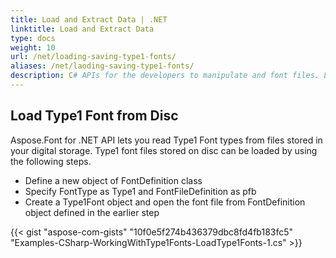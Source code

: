 ```yaml
---
title: Load and Extract Data | .NET
linktitle: Load and Extract Data
type: docs
weight: 10
url: /net/loading-saving-type1-fonts/
aliases: /net/laoding-saving-type1-fonts/
description: C# APIs for the developers to manipulate and font files. Learn the fundamentals on how to load and save Tupe one fonts within .NET.
---
```


## **Load Type1 Font from Disc**
Aspose.Font for .NET API lets you read Type1 Font types from files stored in your digital storage. Type1 font files stored on disc can be loaded by using the following steps.
 * Define a new object of FontDefinition class
 * Specify FontType as Type1 and FontFileDefinition as pfb
 * Create a Type1Font object and open the font file from FontDefinition object defined in the earlier step

{{< gist "aspose-com-gists" "10f0e5f274b436379dbc8fd4fb183fc5" "Examples-CSharp-WorkingWithType1Fonts-LoadType1Fonts-1.cs" >}}

